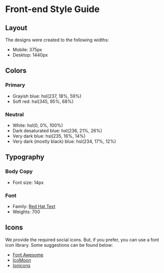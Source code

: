 # Front-end Style Guide

## Layout

The designs were created to the following widths:

- Mobile: 375px
- Desktop: 1440px

## Colors

### Primary

- Grayish blue: hsl(237, 18%, 59%)
- Soft red: hsl(345, 95%, 68%)

### Neutral

- White: hsl(0, 0%, 100%)
- Dark desaturated blue: hsl(236, 21%, 26%)
- Very dark blue: hsl(235, 16%, 14%)
- Very dark (mostly black) blue: hsl(234, 17%, 12%)

## Typography

### Body Copy

- Font size: 14px

### Font

- Family: [Red Hat Text](https://fonts.google.com/specimen/Red+Hat+Text)    
- Weights: 700

## Icons

We provide the required social icons. But, if you prefer, you can use a font icon library. Some suggestions can be found below:

- [Font Awesome](https://fontawesome.com)
- [IcoMoon](https://icomoon.io)
- [Ionicons](https://ionicons.com)